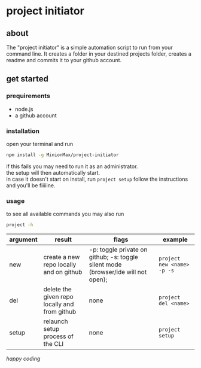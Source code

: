 # project initiator

## about
The "project initiator" is a simple automation script to run from your command line.
It creates a folder in your destined projects folder, creates a readme and commits it to your github account.

## get started
### prequirements
- node.js
- a github account

### installation
open your terminal and run
```sh
npm install -g MinionMax/project-initiator
```
if this fails you may need to run it as an administrator.<br>
the setup will then automatically start.<br>
in case it doesn't start on install, run
`
project setup
`
follow the instructions and you'll be fiiiiine.

### usage
to see all available commands you may also run
```sh
project -h
```
| argument | result                                        | flags                                                                             | example                             |
|----------|-----------------------------------------------|-----------------------------------------------------------------------------------|-------------------------------------|
| new      | create a new repo locally and on github       | -p: toggle private on github; -s: toggle silent mode (browser/ide will not open); | ```project new <name> -p -s  ``` |
| del      | delete the given repo locally and from github | none                                                                              | ```project del <name>  ```       |
| setup    | relaunch setup process of the CLI             | none                                                                              | ```project setup  ```            |


_happy coding_
